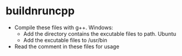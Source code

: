 # buildnruncpp

- Compile these files with g++.
Windows:
  - Add the directory contains the excutable files to path.
Ubuntu
  - Add the excutable files to /usr/bin
- Read the comment in these files for usage
